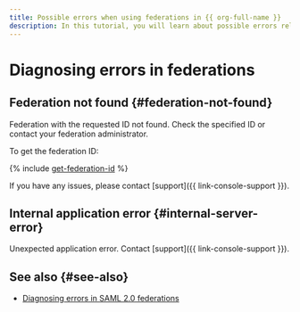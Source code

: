 ```yaml
---
title: Possible errors when using federations in {{ org-full-name }}
description: In this tutorial, you will learn about possible errors related to federations.
---
```


# Diagnosing errors in federations

## Federation not found {#federation-not-found}

Federation with the requested ID not found. Check the specified ID or contact your federation administrator.

To get the federation ID:

{% include [get-federation-id](../_includes/organization/get-federation-id.md) %}

If you have any issues, please contact [support]({{ link-console-support }}).

## Internal application error {#internal-server-error}

Unexpected application error. Contact [support]({{ link-console-support }}).

## See also {#see-also}

* [Diagnosing errors in SAML 2.0 federations](saml-diagnostics.md)
